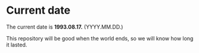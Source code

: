 # Current date

The current date is **1993.08.17.** (YYYY.MM.DD.)

This repository will be good when the world ends, so we will know how long it lasted.